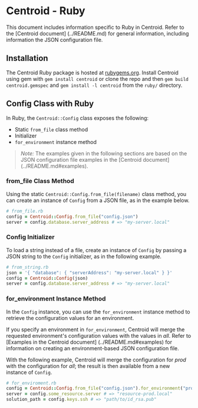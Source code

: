 # Centroid - Ruby

This document includes information specific to Ruby in Centroid. Refer to the [Centroid document] (../README.md) for general information, including information the JSON configuration file. 

## Installation

The Centroid Ruby package is hosted at [rubygems.org](https://rubygems.org/gems/centroid). Install Centroid using gem with `gem install centroid` or clone the repo and then `gem build centroid.gemspec` and `gem install -l centroid` from the `ruby/` directory.

## Config Class with Ruby

In Ruby, the `Centroid::Config` class exposes the following: 

+ Static `from_file` class method
+ Initializer
+ `for_environment` instance method

> *Note:* The examples given in the following sections are based on the JSON configuration file examples in the [Centroid document] (../README.md#examples). 

### from_file Class Method

Using the static `Centroid::Config.from_file(filename)` class method, you can create an instance of `Config` from a JSON file, as in the example below. 

```rb
# from_file.rb
config = Centroid::Config.from_file("config.json")
server = config.database.server_address # => "my-server.local"
```

### Config Initializer

To load a string instead of a file, create an instance of `Config` by passing a JSON string to the `Config` initializer, as in the following example.

```rb
# from_string.rb
json = '{ "database": { "serverAddress": "my-server.local" } }'
config = Centroid::Config(json)
server = config.database.server_address # => "my-server.local"
```

### for_environment Instance Method

In the `Config` instance, you can use the `for_environment` instance method to retrieve the configuration values for an environment. 

If you specify an environment in `for_environment`, Centroid will merge the requested environment's configuration values with the values in *all*. Refer to [Examples in the Centroid document] (../README.md#examples) for information on creating an environment-based JSON configuration file. 

With the following example, Centroid will merge the configuration for *prod* with the configuration for *all*; the result is then available from a new instance of `Config`.

```rb
# for_enviroment.rb
config = Centroid::Config.from_file("config.json").for_environment("prod")
server = config.some_resource.server # => "resource-prod.local"
solution_path = config.keys.ssh # => "path/to/id_rsa.pub"
```
